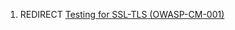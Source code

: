 1.  REDIRECT [Testing for SSL-TLS
    (OWASP-CM-001)](Testing_for_SSL-TLS_\(OWASP-CM-001\) "wikilink")